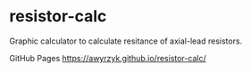 # resistor-calc

Graphic calculator to calculate resitance of axial-lead resistors.

GitHub Pages https://awyrzyk.github.io/resistor-calc/
